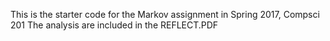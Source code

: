This is the starter code for the Markov assignment in Spring 2017, Compsci 201
The analysis are included in the REFLECT.PDF
